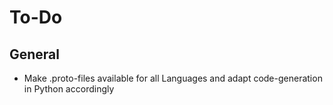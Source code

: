 # To-Do

## General

- Make .proto-files available for all Languages and adapt code-generation in Python accordingly 
